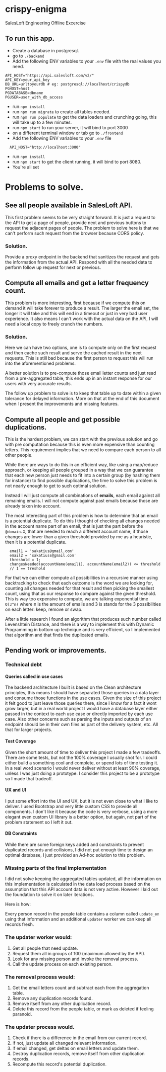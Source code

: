 # crispy-enigma
SalesLoft Engineering Offline Excercise

## To run this app.
* Create a database in postgresql.
* go to `./backend`
* Add the following ENV variables to your `.env` file with the real values you need.
```
API_HOST="https://api.salesloft.com/v2/"
API_KEY=your_api_key
DB_URL=urltoyourdb # eg: postgresql://localhost/crispydb
PGHOST=host
PGDATABASE=dbname
PGUSER=user_with_db_access
```
* run `npm install`
* run `npm run migrate` to create all tables needed.
* run `npm run populate` to get the data loaders and crunching going, this will take up to a few minutes.
* run `npm start` to run your server, it will bind to port 3000
* on a different terminal window or tab go to `./frontend`
* Add the following ENV variables to your `.env` file
```
  API_HOST="http://localhost:3000"
```
* run `npm install`
* run `npm start` to get the client running, it will bind to port 8080.
* You're all set

# Problems to solve.

## See all people available in SalesLoft API.

This first problem seems to be very straight forward. It is just a request to the API to get a page
of people, provide next and previous buttons to request the adjacent pages of people.
The problem to solve here is that we can't perform such request from the browser because CORS policy.

### Solution.

Provide a proxy endpoint in the backend that sanitizes the request and gets the information from the actual API.
Respond with all the needed data to perform follow up request for next or previous.

## Compute all emails and get a letter frequency count.

This problem is more interesting, first because if we compute this on demand it will take forever to produce a result.
The larger the email set, the longer it will take and this will end in a timeout or just in very bad user experience.
It also means I can't work with the actual data on the API, I will need a local copy to freely crunch the numbers.

### Solution.

Here we can have two options, one is to compute only on the first request and then cache such result and serve the cached
result in the next requests. This is still bad because the first person to request this will run into the aforementioned
problems.

A better solution is to pre-compute those email letter counts and just read from a pre-aggregated table, this ends up
in an instant response for our users with very accurate results.

The follow up problem to solve is to keep that table up to date within a given tolerance for delayed information. More on that at the end of this document when I present the improvements and missing features.

## Compute all people and get possible duplications.

This is the hardest problem, we can start with the previous solution and go with pre computation because this is even more expensive than counting letters. This requirement implies that we need to compare each person to all other people.

While there are ways to do this in an efficient way, like using a map/reduce approach, or keeping all people grouped in a way that
we can guarantee that each new person just needs to fit into a certain group (by hashing them for instance) to find possible duplications, the time to solve this problem is not nearly enough to get to such optimal solution.

Instead I will just compute all combinations of **emails**, each email against all remaining emails. I will not compute against past emails because those are already taken into account.

The most interesting part of this problem is how to determine that an email is a potential duplicate. To do this I thought of checking all changes needed in the account name part of an email, that is just the part before the `@domain.X`, that are needed to reach a different account name, if those changes are lower than a given threshold provided by me as a heuristic, then it is a potential duplicate.

```
  email1 = 'sakatius@gmail.com'
  email2 = 'sakatiuss@gmail.com'
  threshold = 1;
  changesNeeded(accountName(email1), accountName(email2)) <= threshold
  // 1 == treshold
```

For that we can either compute all possibilities in a recursive manner using backtracking to check that each outcome is the word we are looking for, counting all changes needed for that result and then picking the smallest count, using that as our response to compare against the given threshold.
This is way too expensive to compute, we are talking exponential time `O(3^n)` where n is the amount of emails and 3 is stands for the 3 possibilities on each letter: keep, remove or swap.

After a little research I found an algorithm that produces such number called Levenshtein Distance, and there is a way to implement this with Dynamic Programming in bottom up technique and is very efficient, so I implemented that algorithm and that
finds the duplicated emails.

## Pending work or improvements.

### Technical debt

#### Queries called in use cases

The backend architecture I built is based on the Clean architecture principles, this means I should have separated those
queries in a data layer and consume those functions in the use cases.
Given the size of this project it felt good to just leave those queries there, since I know for a fact it wont grow larger, but in a real world project I would have a database layer either passed in the context to each use case or directly imported by each use case.
Also other concerns such as parsing the inputs and outputs of an endpoint should be in their own files as part of the delivery system, etc. All that for larger projects.

#### Test Coverage

Given the short amount of time to deliver this project I made a few tradeoffs. There are some tests, but not the 100% coverage I usually shot for. I could either build a something cool and complete, or spend lots of time testing it.
In a real word scenario I would never deliver without at least 90% coverage, unless I was just doing a prototype. I consider this project to be a prototype so I made that tradeoff.

#### UX and UI

I put some effort into the UI and UX, but it is not even close to what I like to deliver. I used Bootstrap and very little custom CSS to provide all components. I don't like it because the code is very verbose, using a more elegant even custom UI library is a better option, but again, not part of the problem statement so I left it out.

#### DB Constraints

While there are some foreign keys added and constraints to prevent duplicated records and collisions, I did not put enough time to design an optimal database, I just provided an Ad-hoc solution to this problem.

### Missing parts of the final implementation

I did not solve keeping the aggregated tables updated, all the information on this implementation is calculated
in the data load process based on the assumption that this API account data is not very active. However I laid out the foundation to solve it on later iterations.

Here is how:

Every person record in the people table contains a column called `update_on` using that information and an additional `updater` worker we can keep all records fresh.

### The updater worker would:

1. Get all people that need update.
2. Request them all in groups of 100 (maximum allowed by the API).
3. Look for any missing person and invoke the removal process.
4. Call the update process on each existing person.

### The removal process would:

1. Get the email letters count and subtract each from the aggregation table.
2. Remove any duplication records found.
3. Remove itself from any other duplication record.
4. Delete this record from the people table, or mark as deleted if feeling paranoid.

### The updater process would.

1. Check if there is a difference in the email from our current record.
2. If not, just update all changed relevant information.
3. If email changed, get deltas on email letters and update them.
4. Destroy duplication records, remove itself from other duplication records.
5. Recompute this record's potential duplication.
